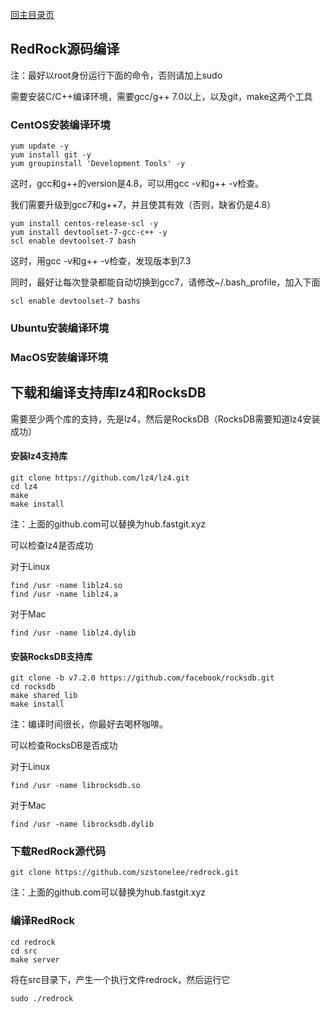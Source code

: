 [回主目录页](../README.md)

## RedRock源码编译

注：最好以root身份运行下面的命令，否则请加上sudo

需要安装C/C++编译环境，需要gcc/g++ 7.0以上，以及git，make这两个工具

### CentOS安装编译环境

```
yum update -y
yum install git -y
yum groupinstall 'Development Tools' -y
```

这时，gcc和g++的version是4.8，可以用gcc -v和g++ -v检查。

我们需要升级到gcc7和g++7，并且使其有效（否则，缺省仍是4.8）

```
yum install centos-release-scl -y
yum install devtoolset-7-gcc-c++ -y
scl enable devtoolset-7 bash
```

这时，用gcc -v和g++ -v检查，发现版本到7.3

同时，最好让每次登录都能自动切换到gcc7，请修改~/.bash_profile，加入下面
```
scl enable devtoolset-7 bashs
```

### Ubuntu安装编译环境

### MacOS安装编译环境


## 下载和编译支持库lz4和RocksDB

需要至少两个库的支持，先是lz4，然后是RocksDB（RocksDB需要知道lz4安装成功）

#### 安装lz4支持库

```
git clone https://github.com/lz4/lz4.git
cd lz4
make
make install
```
注：上面的github.com可以替换为hub.fastgit.xyz

可以检查lz4是否成功

对于Linux
```
find /usr -name liblz4.so
find /usr -name liblz4.a
```

对于Mac
```
find /usr -name liblz4.dylib
```

#### 安装RocksDB支持库

```
git clone -b v7.2.0 https://github.com/facebook/rocksdb.git
cd rocksdb
make shared_lib
make install
```
注：编译时间很长，你最好去喝杯咖啡。

可以检查RocksDB是否成功

对于Linux
```
find /usr -name librocksdb.so
```

对于Mac
```
find /usr -name librocksdb.dylib
```

### 下载RedRock源代码

```
git clone https://github.com/szstonelee/redrock.git
```
注：上面的github.com可以替换为hub.fastgit.xyz

### 编译RedRock

```
cd redrock
cd src
make server
```

将在src目录下，产生一个执行文件redrock，然后运行它
```
sudo ./redrock
```